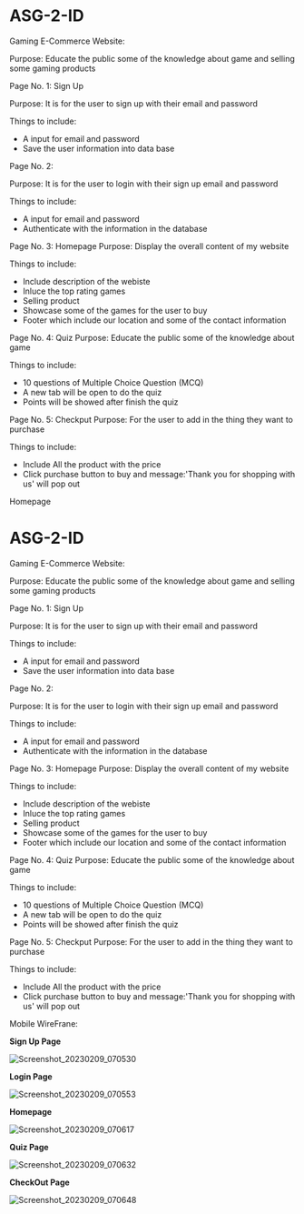 # ASG-2-ID

Gaming E-Commerce Website:

Purpose: Educate the public some of the knowledge about game and selling some gaming products

Page No. 1: Sign Up 

Purpose: It is for the user to sign up with their email and password

Things to include:

- A input for email and password
- Save the user information into data base

Page No. 2: 

Purpose: It is for the user to login with their sign up email and password

Things to include: 

- A input for email and password
- Authenticate with the information in the database


Page No. 3: Homepage
Purpose: Display the overall content of my website

Things to include:

- Include description of the webiste
- Inluce the top rating games
- Selling product
- Showcase some of the games for the user to buy
- Footer which include our location and some of the contact information


Page No. 4:  Quiz 
Purpose: Educate the public some of the knowledge about game

Things to include:

- 10 questions of Multiple Choice Question (MCQ)  
- A new tab will be open to do the quiz
- Points will be showed after finish the quiz


Page No. 5: Checkput
Purpose: For the user to add in the thing they want to purchase

Things to include:

- Include All the product with the price
- Click purchase button to buy and message:'Thank you for shopping with us' will pop out


Homepage
# ASG-2-ID

Gaming E-Commerce Website:

Purpose: Educate the public some of the knowledge about game and selling some gaming products

Page No. 1: Sign Up 

Purpose: It is for the user to sign up with their email and password

Things to include:

- A input for email and password
- Save the user information into data base

Page No. 2: 

Purpose: It is for the user to login with their sign up email and password

Things to include: 

- A input for email and password
- Authenticate with the information in the database


Page No. 3: Homepage
Purpose: Display the overall content of my website

Things to include:

- Include description of the webiste
- Inluce the top rating games
- Selling product
- Showcase some of the games for the user to buy
- Footer which include our location and some of the contact information


Page No. 4:  Quiz 
Purpose: Educate the public some of the knowledge about game

Things to include:

- 10 questions of Multiple Choice Question (MCQ)  
- A new tab will be open to do the quiz
- Points will be showed after finish the quiz


Page No. 5: Checkput
Purpose: For the user to add in the thing they want to purchase

Things to include:

- Include All the product with the price
- Click purchase button to buy and message:'Thank you for shopping with us' will pop out


Mobile WireFrane:

**Sign Up Page**

 ![Screenshot_20230209_070530](https://user-images.githubusercontent.com/115684616/217796906-1ba2284e-03e6-4fb3-9868-e5dbe2b709ed.png)

**Login Page**

 ![Screenshot_20230209_070553](https://user-images.githubusercontent.com/115684616/217797033-deaa5b65-2042-4189-b98b-9fb9e93f8221.png)

**Homepage**

 ![Screenshot_20230209_070617](https://user-images.githubusercontent.com/115684616/217797989-13d3383b-9487-408d-825d-f276b71dc658.png)

**Quiz Page**

 ![Screenshot_20230209_070632](https://user-images.githubusercontent.com/115684616/217797579-5bdc2122-4bdc-4c17-a2db-d06df100759c.png)

**CheckOut Page**

 ![Screenshot_20230209_070648](https://user-images.githubusercontent.com/115684616/217797621-c653aad7-f81e-4368-818b-a73acca1d071.png)








